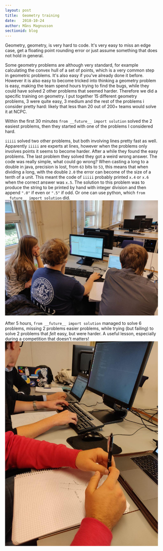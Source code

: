```yaml
---
layout: post
title:  Geometry training
date:   2018-10-24
author: Måns Magnusson
sectionid: blog
---
```


Geometry, geometry, is very hard to code. It's very easy to miss an edge case, get a floating point rounding error or just assume something that does not hold in general.

Some geometry problems are although very standard, for example calculating the convex hull of a set of points, which is a very common step in geometric problems. It's also easy if you've already done it before. However it is also easy to become tricked into thinking a geometry problem is easy, making the team spend hours trying to find the bugs, while they could have solved 2 other problems that seemed harder. Therefore we did a specific training on geometry. I put together 15 different geometry problems, 3 were quite easy, 3 medium and the rest of the problems i consider pretty hard: likely that less than 20 out of 200+ teams would solve it at NCPC.

Within the first 30 minutes `from __future__ import solution` solved the 2 easiest problems, then they started with one of the problems I considered hard. 

`iiiii` solved two other problems, but both involving lines pretty fast as well. Apparently `iiiii` are experts at lines, however when the problems only involves points it seems to become harder. After a while they found the easy problems. The last problem they solved they got a weird wrong answer. The code was really simple, what could go wrong? When casting a long to a double in java, precision is lost, from `63` bits to `53`, this means that when dividing a long, with the double `2.0` the error can become of the size of a tenth of a unit. This meant the code of `iiiii` probably printed `x.4` or `x.6` when the correct answer was `x.5`. The solution to this problem was to produce the string to be printed by hand with integer division and then append `".0"` if even or `".5"` if odd. Or one can use python, which  `from __future__ import solution` did.
![Louise, Åke and Malte](/assets/imgs/181024/ALM.jpg)

After 5 hours, `from __future__ import solution` managed to solve 6 problems, missing 2 problems easier problems, while trying (but failing) to solve 2 problems that _felt_ easy, but were harder. A useful lesson, especially during a competition that doesn't matters!
![Björn, Jonatan and Lars](/assets/imgs/181024/BJL.jpg)
